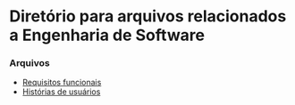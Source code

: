 # Diretório para arquivos relacionados a Engenharia de Software

### Arquivos
- [Requisitos funcionais](Requisitos%20funcionais.md)
- [Histórias de usuários](Histórias%20de%20usuário.md)